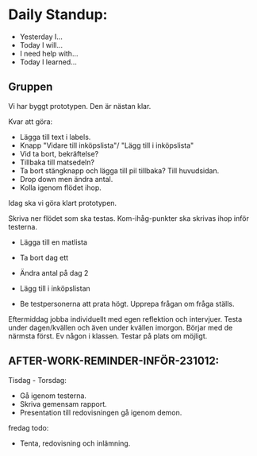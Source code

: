 # Daily Standup:
- Yesterday I...
- Today I will...
- I need help with...
- Today I learned...

## Gruppen

Vi har byggt prototypen. Den är nästan klar. 

Kvar att göra:
* Lägga till text i labels. 
* Knapp "Vidare till inköpslista"/ "Lägg till i inköpslista"
* Vid ta bort, bekräftelse? 
* Tillbaka till matsedeln? 
* Ta bort stängknapp och lägga till pil tillbaka? Till huvudsidan. 
* Drop down men ändra antal. 
* Kolla igenom flödet ihop. 

Idag ska vi göra klart prototypen.

Skriva ner flödet som ska testas. Kom-ihåg-punkter ska skrivas ihop inför testerna. 
* Lägga till en matlista
* Ta bort dag ett
* Ändra antal på dag 2 
* Lägg till i inköpslistan

* Be testpersonerna att prata högt. Upprepa frågan om fråga ställs. 

Eftermiddag jobba individuellt med egen reflektion och intervjuer. 
Testa under dagen/kvällen och även under kvällen imorgon. Börjar med de närmsta först. Ev någon i klassen. Testar på plats om möjligt. 


## AFTER-WORK-REMINDER-INFÖR-231012:

Tisdag - Torsdag: 
* Gå igenom testerna. 
* Skriva gemensam rapport.
* Presentation till redovisningen gå igenom demon.

fredag todo:
* Tenta, redovisning och inlämning. 
